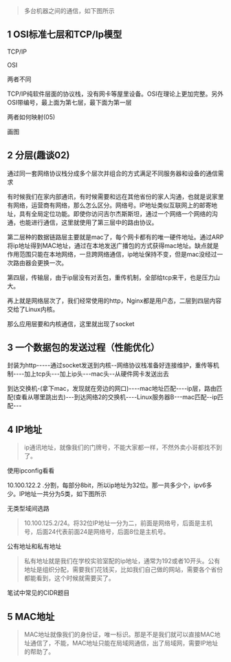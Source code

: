 > 多台机器之间的通信，如下图所示

## 1 OSI标准七层和TCP/Ip模型

TCP/IP

OSI

两者不同

TCP/IP纯软件层面的协议栈，没有网卡等屋里设备。OSI在理论上更加完整。另外OSI带编号，最上面为第七层，最下面为第一层 	

两者如何映射(05)

画图  	

## 2 分层(趣谈02)

通过同一套网络协议栈分成多个层次并组合的方式满足不同服务器和设备的通信需求

有时候我们在家内部通讯，有时候需要和远在其他省份的家人沟通，也就是说家里有网络，运营商有网络，那么怎么区分。网络号。IP地址类似互联网上的邮寄地址，具有全局定位功能。即使你访问吉尔杰斯斯坦，通过一个网络一个网络的沟通，也能进行通信，这里就使用了第三层中的路由协议。

第二层种的数据链路层主要就是mac了，每个网卡都有的唯一硬件地址。通过ARP将ip地址得到MAC地址，通过在本地发送广播包的方式获得mac地址。缺点就是作用范围只能在本地网络，一旦跨网络通信，ip地址保持不变，但是mac没经过一次路由器会更换一次。

第四层，传输层，由于ip层没有对丢包，重传机制，全部给tcp来干，也是压力山大。

再上就是网络层次了，我们经常使用的http，Nginx都是用户态，二层到四层内容交给了Linux内核。

那么应用层要和内核通信，这里就出现了socket





## 3 一个数据包的发送过程（性能优化）

封装为http-----通过socket发送到内核--网络协议栈准备好连接维护，重传等机制----加上tcp头---加上ip头---mac头--从硬件网卡发送出去

到达交换机-(拿下mac，发现就在旁边的网口)----mac地址匹配----ip层，路由匹配(查看从哪里跳出去)---到达网络2的交换机----Linux服务器B---mac匹配--ip匹配---

## 4 IP地址

> ip通讯地址，就像我们的门牌号，不能大家都一样，不然外卖小哥都找不到了。

使用ipconfig看看

10.100.122.2 .分割，每部分8bit，所以ip地址为32位。那一共多少个，ipv6多少。IP地址一共分为5类，如下图所示



无类型域间选路

> 10.100.125.2/24。将32位IP地址一分为二，前面是网络号，后面是主机号，后面24代表前面24是网络号，后面8位是主机号。

公有地址和私有地址

> 私有地址就是我们在学校实验室配的ip地址，通常为192或者10开头。公有地址是组织分配，需要我们花钱买，比如我们自己做的网站，需要各个省份都能看到，这个时候就需要买了。

笔试中常见的CIDR题目



## 5 MAC地址

> MAC地址就像我们的身份证，唯一标识。那是不是我们就可以直接MAC地址通信了，不能，MAC地址只能在局域网通信，出了局域网，需要IP地址的帮助了。



